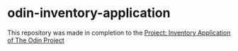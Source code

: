 # odin-inventory-application

This repository was made in completion to the [Project: Inventory Application of The Odin Project](https://www.theodinproject.com/lessons/node-path-nodejs-inventory-application)

